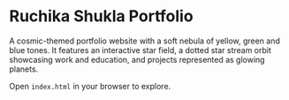 # Ruchika Shukla Portfolio

A cosmic-themed portfolio website with a soft nebula of yellow, green and blue tones. It features an interactive star field, a dotted star stream orbit showcasing work and education, and projects represented as glowing planets.


Open `index.html` in your browser to explore.
